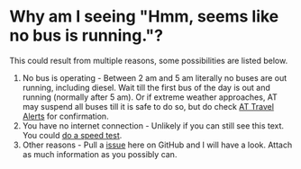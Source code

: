 # Why am I seeing "Hmm, seems like no bus is running."?

This could result from multiple reasons, some possibilities are listed below.

1. No bus is operating - Between 2 am and 5 am literally no buses are out running, including diesel. Wait till the first bus of the day is out and running (normally after 5 am). Or if extreme weather approaches, AT may suspend all buses till it is safe to do so, but do check [AT Travel Alerts](https://twitter.com/AT_TravelAlerts) for confirmation.
2. You have no internet connection - Unlikely if you can still see this text. You could [do a speed test](https://www.chorus.co.nz/speed-test).
3. Other reasons - Pull a [issue](https://github.com/Kevincnzuk/live-ev-bus-akl/issues) here on GitHub and I will have a look. Attach as much information as you possibly can.
